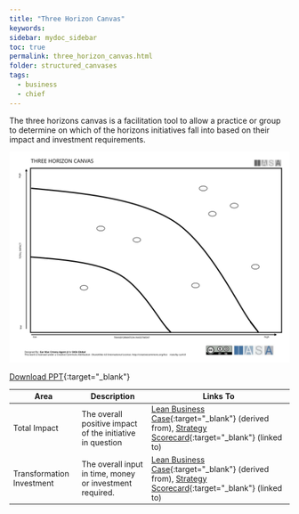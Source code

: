 ```yaml
---
title: "Three Horizon Canvas"
keywords: 
sidebar: mydoc_sidebar
toc: true
permalink: three_horizon_canvas.html
folder: structured_canvases
tags: 
  - business
  - chief
---
```


The three horizons canvas is a facilitation tool to allow a practice or group to determine on which of the horizons initiatives fall into based on their impact and investment requirements.

![image001](media/three_horizon_canvas001.svg)

[Download PPT](media/ppt/three_horizon_canvas.ppt){:target="_blank"}

| Area | Description | Links To |
| --- | --- | --- |
| Total Impact | The overall positive impact of the initiative in question | [Lean Business Case](business_case_nabc_card.md){:target="_blank"} (derived from), [Strategy Scorecard](strategy_scorecard_canvas.md){:target="_blank"} (linked to) |
| Transformation Investment | The overall input in time, money or investment required. | [Lean Business Case](business_case_nabc_card.md){:target="_blank"} (derived from), [Strategy Scorecard](strategy_scorecard_canvas.md){:target="_blank"} (linked to) |